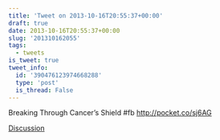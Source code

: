 ```yaml
---
title: 'Tweet on 2013-10-16T20:55:37+00:00'
draft: true
date: 2013-10-16T20:55:37+00:00
slug: '201310162055'
tags:
  - tweets
is_tweet: true
tweet_info:
  id: '390476123974668288'
  type: 'post'
  is_thread: False
---
```




Breaking Through Cancer’s Shield #fb <http://pocket.co/sj6AG>

[Discussion](https://x.com/sytelus/status/390476123974668288)

